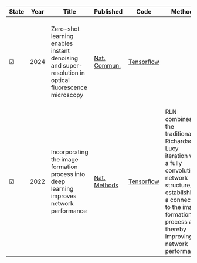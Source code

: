 | State|Year|Title | Published  | Code       | Methods |PSF|
|-------|-------| ----- | ----- | ------- | ------- |------- |
|&#9745;|2024| Zero-shot learning enables instant denoising and super-resolution in optical fluorescence microscopy| [Nat. Commun.](https://www-nature-com.accproxy.lib.szu.edu.cn/articles/s41467-024-48575-9#Sec30)  |[Tensorflow](https://github.com/TristaZeng/ZS-DeconvNet)  | |We used experimentally acquired or simulated PSFs (with PSF Generator Fiji plugin licensed by EPFL) that are corresponding to the imaging configurations.|
|&#9745;|2022|Incorporating the image formation process into deep learning improves network performance|[Nat. Methods](https://doi.org/10.1038/s41592-022-01652-7)|[Tensorflow](https://github.com/MeatyPlus/Richardson-Lucy-Net)|RLN combines the traditional Richardson-Lucy iteration with a fully convolutional network structure, establishing a connection to the image formation process and thereby improving network performance.||


